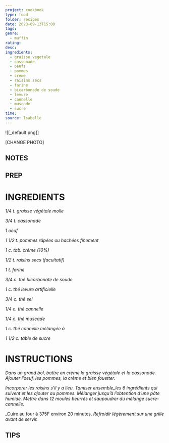 ```yaml
---
project: cookbook
type: food
folder: recipes
date: 2023-09-13T15:00
tags: 
genre:
  - muffin
rating: 
desc: 
ingredients:
  - graisse vegetale
  - cassonade
  - oeufs
  - pommes
  - creme
  - raisins secs
  - farine
  - bicarbonade de soude
  - levure
  - cannelle
  - muscade
  - sucre
time: 
source: Isabelle
---
```


![[_default.png]]

[CHANGE PHOTO]


## NOTES




## PREP


# INGREDIENTS

_1/4 t. graisse végétale molle_

_3/4 t. cassonade_

_1 oeuf_

_1 1/2 t. pommes râpées ou_
_hachées finement_

_1 c. tab. crème (10%)_

_1/2 t. raisins secs (facultatif)_

_1 t. farine_

_3/4 c. thé bicarbonate de soude_

_1 c. thé levure artificielle_

_3/4 c. thé sel_

_1/4 c. thé cannelle_

_1/4 c. thé muscade_

_1 c. thé cannelle mélangée à_

_1 1/2 c. table de sucre_




# INSTRUCTIONS

_Dans un grand bol, battre en crème la graisse_
_végétale et la cassonade. Ajouter l’oeuf, les_
_pommes, la crème et bien fouetter._

_Incorporer les raisins s’il y a lieu. Tamiser_
_ensemble_les 6 ingrédients qui suivent et les_
_ajouter au pommes. Mélanger jusqu’à l’obtention_
_d’une pâte humide. Mettre dans 12 moules_
_beurrés et saupoudrer du mélange sucre-cannelle._

_Cuire au four à 375F environ 20 minutes.
_Refroidir légèrement sur une grille avant de_
_servir._

## TIPS



